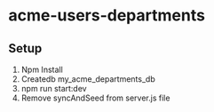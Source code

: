 # acme-users-departments

<h2>Setup</h2>

1. Npm Install
2. Createdb my_acme_departments_db
3. npm run start:dev
4. Remove syncAndSeed from server.js file

